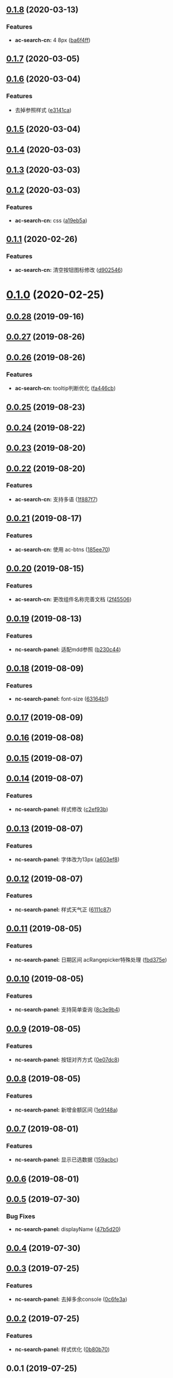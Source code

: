 <a name="0.1.8"></a>
## [0.1.8](https://github.com/tinper-bee/ac-search-cn/compare/v0.1.7...v0.1.8) (2020-03-13)


### Features

* **ac-search-cn:** 4 8px ([ba6f4ff](https://github.com/tinper-bee/ac-search-cn/commit/ba6f4ff))



<a name="0.1.7"></a>
## [0.1.7](https://github.com/tinper-bee/ac-search-cn/compare/v0.1.6...v0.1.7) (2020-03-05)



<a name="0.1.6"></a>
## [0.1.6](https://github.com/tinper-bee/ac-search-cn/compare/v0.1.5...v0.1.6) (2020-03-04)


### Features

* 去掉参照样式 ([e3141ca](https://github.com/tinper-bee/ac-search-cn/commit/e3141ca))



<a name="0.1.5"></a>
## [0.1.5](https://github.com/tinper-bee/ac-search-cn/compare/v0.1.4...v0.1.5) (2020-03-04)



<a name="0.1.4"></a>
## [0.1.4](https://github.com/tinper-bee/ac-search-cn/compare/v0.1.3...v0.1.4) (2020-03-03)



<a name="0.1.3"></a>
## [0.1.3](https://github.com/tinper-bee/ac-search-cn/compare/v0.1.2...v0.1.3) (2020-03-03)



<a name="0.1.2"></a>
## [0.1.2](https://github.com/tinper-bee/ac-search-cn/compare/v0.1.1...v0.1.2) (2020-03-03)


### Features

* **ac-search-cn:** css ([a19eb5a](https://github.com/tinper-bee/ac-search-cn/commit/a19eb5a))



<a name="0.1.1"></a>
## [0.1.1](https://github.com/tinper-bee/ac-search-cn/compare/v0.1.0...v0.1.1) (2020-02-26)


### Features

* **ac-search-cn:** 清空按钮图标修改 ([d902546](https://github.com/tinper-bee/ac-search-cn/commit/d902546))



<a name="0.1.0"></a>
# [0.1.0](https://github.com/tinper-bee/ac-search-cn/compare/v0.0.28...v0.1.0) (2020-02-25)



<a name="0.0.28"></a>
## [0.0.28](https://github.com/tinper-bee/ac-search-cn/compare/v0.0.27...v0.0.28) (2019-09-16)



<a name="0.0.27"></a>
## [0.0.27](https://github.com/tinper-bee/ac-search-cn/compare/v0.0.26...v0.0.27) (2019-08-26)



<a name="0.0.26"></a>
## [0.0.26](https://github.com/tinper-bee/ac-search-cn/compare/v0.0.25...v0.0.26) (2019-08-26)


### Features

* **ac-search-cn:** tooltip判断优化 ([fa446cb](https://github.com/tinper-bee/ac-search-cn/commit/fa446cb))



<a name="0.0.25"></a>
## [0.0.25](https://github.com/tinper-bee/ac-search-cn/compare/v0.0.24...v0.0.25) (2019-08-23)



<a name="0.0.24"></a>
## [0.0.24](https://github.com/tinper-bee/ac-search-cn/compare/v0.0.23...v0.0.24) (2019-08-22)



<a name="0.0.23"></a>
## [0.0.23](https://github.com/tinper-bee/ac-search-cn/compare/v0.0.22...v0.0.23) (2019-08-20)



<a name="0.0.22"></a>
## [0.0.22](https://github.com/tinper-bee/ac-search-cn/compare/v0.0.21...v0.0.22) (2019-08-20)


### Features

* **ac-search-cn:** 支持多语 ([1f887f7](https://github.com/tinper-bee/ac-search-cn/commit/1f887f7))



<a name="0.0.21"></a>
## [0.0.21](https://github.com/tinper-bee/ac-search-cn/compare/v0.0.20...v0.0.21) (2019-08-17)


### Features

* **ac-search-cn:** 使用 ac-btns ([185ee70](https://github.com/tinper-bee/ac-search-cn/commit/185ee70))



<a name="0.0.20"></a>
## [0.0.20](https://github.com/tinper-bee/ac-search-cn/compare/v0.0.19...v0.0.20) (2019-08-15)


### Features

* **ac-search-cn:** 更改组件名称完善文档 ([2f45506](https://github.com/tinper-bee/ac-search-cn/commit/2f45506))



<a name="0.0.19"></a>
## [0.0.19](https://github.com/tinper-bee/ac-search-cn/compare/v0.0.18...v0.0.19) (2019-08-13)


### Features

* **nc-search-panel:** 适配mdd参照 ([b230c44](https://github.com/tinper-bee/ac-search-cn/commit/b230c44))



<a name="0.0.18"></a>
## [0.0.18](https://github.com/tinper-bee/ac-search-cn/compare/v0.0.17...v0.0.18) (2019-08-09)


### Features

* **nc-search-panel:** font-size ([63164b1](https://github.com/tinper-bee/ac-search-cn/commit/63164b1))



<a name="0.0.17"></a>
## [0.0.17](https://github.com/tinper-bee/ac-search-cn/compare/v0.0.16...v0.0.17) (2019-08-09)



<a name="0.0.16"></a>
## [0.0.16](https://github.com/tinper-bee/ac-search-cn/compare/v0.0.15...v0.0.16) (2019-08-08)



<a name="0.0.15"></a>
## [0.0.15](https://github.com/tinper-bee/ac-search-cn/compare/v0.0.14...v0.0.15) (2019-08-07)



<a name="0.0.14"></a>
## [0.0.14](https://github.com/tinper-bee/ac-search-cn/compare/v0.0.13...v0.0.14) (2019-08-07)


### Features

* **nc-search-panel:** 样式修改 ([c2ef93b](https://github.com/tinper-bee/ac-search-cn/commit/c2ef93b))



<a name="0.0.13"></a>
## [0.0.13](https://github.com/tinper-bee/ac-search-cn/compare/v0.0.12...v0.0.13) (2019-08-07)


### Features

* **nc-search-panel:** 字体改为13px ([a603ef8](https://github.com/tinper-bee/ac-search-cn/commit/a603ef8))



<a name="0.0.12"></a>
## [0.0.12](https://github.com/tinper-bee/ac-search-cn/compare/v0.0.11...v0.0.12) (2019-08-07)


### Features

* **nc-search-panel:** 样式天气正 ([6111c87](https://github.com/tinper-bee/ac-search-cn/commit/6111c87))



<a name="0.0.11"></a>
## [0.0.11](https://github.com/tinper-bee/ac-search-cn/compare/v0.0.10...v0.0.11) (2019-08-05)


### Features

* **nc-search-panel:** 日期区间 acRangepicker特殊处理 ([fbd375e](https://github.com/tinper-bee/ac-search-cn/commit/fbd375e))



<a name="0.0.10"></a>
## [0.0.10](https://github.com/tinper-bee/ac-search-cn/compare/v0.0.9...v0.0.10) (2019-08-05)


### Features

* **nc-search-panel:** 支持简单查询 ([8c3e9b4](https://github.com/tinper-bee/ac-search-cn/commit/8c3e9b4))



<a name="0.0.9"></a>
## [0.0.9](https://github.com/tinper-bee/ac-search-cn/compare/v0.0.8...v0.0.9) (2019-08-05)


### Features

* **nc-search-panel:** 按钮对齐方式 ([0e07dc8](https://github.com/tinper-bee/ac-search-cn/commit/0e07dc8))



<a name="0.0.8"></a>
## [0.0.8](https://github.com/tinper-bee/ac-search-cn/compare/v0.0.7...v0.0.8) (2019-08-05)


### Features

* **nc-search-panel:** 新增金额区间 ([1e9148a](https://github.com/tinper-bee/ac-search-cn/commit/1e9148a))



<a name="0.0.7"></a>
## [0.0.7](https://github.com/tinper-bee/ac-search-cn/compare/v0.0.6...v0.0.7) (2019-08-01)


### Features

* **nc-search-panel:** 显示已选数据 ([159acbc](https://github.com/tinper-bee/ac-search-cn/commit/159acbc))



<a name="0.0.6"></a>
## [0.0.6](https://github.com/tinper-bee/ac-search-cn/compare/v0.0.5...v0.0.6) (2019-08-01)



<a name="0.0.5"></a>
## [0.0.5](https://github.com/tinper-bee/ac-search-cn/compare/v0.0.4...v0.0.5) (2019-07-30)


### Bug Fixes

* **nc-search-panel:** displayName ([47b5d20](https://github.com/tinper-bee/ac-search-cn/commit/47b5d20))



<a name="0.0.4"></a>
## [0.0.4](https://github.com/tinper-bee/ac-search-cn/compare/v0.0.3...v0.0.4) (2019-07-30)



<a name="0.0.3"></a>
## [0.0.3](https://github.com/tinper-bee/ac-search-cn/compare/v0.0.2...v0.0.3) (2019-07-25)


### Features

* **nc-search-panel:** 去掉多余console ([0c6fe3a](https://github.com/tinper-bee/ac-search-cn/commit/0c6fe3a))



<a name="0.0.2"></a>
## [0.0.2](https://github.com/tinper-bee/ac-search-cn/compare/v0.0.1...v0.0.2) (2019-07-25)


### Features

* **nc-search-panel:** 样式优化 ([0b80b70](https://github.com/tinper-bee/ac-search-cn/commit/0b80b70))



<a name="0.0.1"></a>
## 0.0.1 (2019-07-25)



